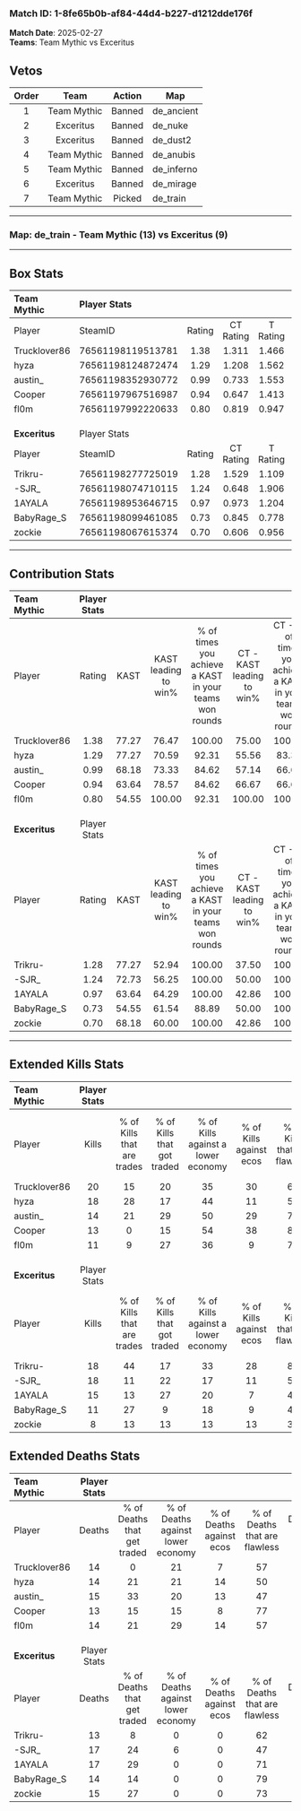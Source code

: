 ### Match ID: 1-8fe65b0b-af84-44d4-b227-d1212dde176f  
**Match Date**: 2025-02-27  
**Teams**: Team Mythic vs Exceritus  

## Vetos  

| Order | Team | Action | Map |
| :---: | :--: | :----: | --- |
| 1 | Team Mythic | Banned | de_ancient |
| 2 | Exceritus | Banned | de_nuke |
| 3 | Exceritus | Banned | de_dust2 |
| 4 | Team Mythic | Banned | de_anubis |
| 5 | Team Mythic | Banned | de_inferno |
| 6 | Exceritus | Banned | de_mirage |
| 7 | Team Mythic | Picked | de_train |

---  

### **Map**: de_train - Team Mythic (13) vs Exceritus (9)  
---  

## Box Stats  

| **Team Mythic** | Player Stats      |        |           |          |       |      |       |         |        |      |     |
| :- | :- | :-: | :-: | :-: | :-: | :-: | :-: | :-: | :-: | :-: | :-: |
| Player          | SteamID           | Rating | CT Rating | T Rating | KAST  | ADR  | Kills | Assists | Deaths | K/D  | HS% |
| Trucklover86    | 76561198119513781 |  1.38  |   1.311   |  1.466   | 77.27 | 90.5 |  20   |    4    |   14   | 1.43 | 70  |
| hyza            | 76561198124872474 |  1.29  |   1.208   |  1.562   | 77.27 | 86.8 |  18   |    4    |   14   | 1.29 | 61  |
| austin_         | 76561198352930772 |  0.99  |   0.733   |  1.553   | 68.18 | 71.9 |  14   |    2    |   15   | 0.93 | 64  |
| Cooper          | 76561197967516987 |  0.94  |   0.647   |  1.413   | 63.64 | 66.8 |  13   |    2    |   13   | 1.00 | 30  |
| fl0m            | 76561197992220633 |  0.80  |   0.819   |  0.947   | 54.55 | 68.4 |  11   |    7    |   14   | 0.79 | 36  |
|                 |                   |        |           |          |       |      |       |         |        |      |     |
|                 |                   |        |           |          |       |      |       |         |        |      |     |
|                 |                   |        |           |          |       |      |       |         |        |      |     |
| **Exceritus**   | Player Stats      |        |           |          |       |      |       |         |        |      |     |
| Player          | SteamID           | Rating | CT Rating | T Rating | KAST  | ADR  | Kills | Assists | Deaths | K/D  | HS% |
| Trikru-         | 76561198277725019 |  1.28  |   1.529   |  1.109   | 77.27 | 77.6 |  18   |    2    |   13   | 1.38 | 38  |
| -SJR_           | 76561198074710115 |  1.24  |   0.648   |  1.906   | 72.73 | 96.6 |  18   |    9    |   17   | 1.06 | 88  |
| 1AYALA          | 76561198953646715 |  0.97  |   0.973   |  1.204   | 63.64 | 80.6 |  15   |    2    |   17   | 0.88 | 40  |
| BabyRage_S      | 76561198099461085 |  0.73  |   0.845   |  0.778   | 54.55 | 50.1 |  11   |    3    |   14   | 0.79 | 72  |
| zockie          | 76561198067615374 |  0.70  |   0.606   |  0.956   | 68.18 | 52.1 |   8   |    5    |   15   | 0.53 | 50  |
---  

## Contribution Stats  

| **Team Mythic** | Player Stats |       |                      |                                                        |                           |                                                             |                          |                                                            |
| :- | :-: | :-: | :-: | :-: | :-: | :-: | :-: | :-: |
| Player          |    Rating    | KAST  | KAST leading to win% | % of times you achieve a KAST in your teams won rounds | CT - KAST leading to win% | CT - % of times you achieve a KAST in your teams won rounds | T - KAST leading to win% | T - % of times you achieve a KAST in your teams won rounds |
| Trucklover86    |     1.38     | 77.27 |        76.47         |                         100.00                         |           75.00           |                           100.00                            |          77.78           |                           100.00                           |
| hyza            |     1.29     | 77.27 |        70.59         |                         92.31                          |           55.56           |                            83.33                            |          87.50           |                           100.00                           |
| austin_         |     0.99     | 68.18 |        73.33         |                         84.62                          |           57.14           |                            66.67                            |          87.50           |                           100.00                           |
| Cooper          |     0.94     | 63.64 |        78.57         |                         84.62                          |           66.67           |                            66.67                            |          87.50           |                           100.00                           |
| fl0m            |     0.80     | 54.55 |        100.00        |                         92.31                          |          100.00           |                           100.00                            |          100.00          |                           85.71                            |
|                 |              |       |                      |                                                        |                           |                                                             |                          |                                                            |
|                 |              |       |                      |                                                        |                           |                                                             |                          |                                                            |
|                 |              |       |                      |                                                        |                           |                                                             |                          |                                                            |
| **Exceritus**   | Player Stats |       |                      |                                                        |                           |                                                             |                          |                                                            |
| Player          |    Rating    | KAST  | KAST leading to win% | % of times you achieve a KAST in your teams won rounds | CT - KAST leading to win% | CT - % of times you achieve a KAST in your teams won rounds | T - KAST leading to win% | T - % of times you achieve a KAST in your teams won rounds |
| Trikru-         |     1.28     | 77.27 |        52.94         |                         100.00                         |           37.50           |                           100.00                            |          66.67           |                           100.00                           |
| -SJR_           |     1.24     | 72.73 |        56.25         |                         100.00                         |           50.00           |                           100.00                            |          60.00           |                           100.00                           |
| 1AYALA          |     0.97     | 63.64 |        64.29         |                         100.00                         |           42.86           |                           100.00                            |          85.71           |                           100.00                           |
| BabyRage_S      |     0.73     | 54.55 |        61.54         |                         88.89                          |           50.00           |                           100.00                            |          71.43           |                           83.33                            |
| zockie          |     0.70     | 68.18 |        60.00         |                         100.00                         |           42.86           |                           100.00                            |          75.00           |                           100.00                           |
---  

## Extended Kills Stats  

| **Team Mythic** | Player Stats |                            |                            |                                    |                         |                              |                                 |                                       |                    |           |
| :- | :-: | :-: | :-: | :-: | :-: | :-: | :-: | :-: | :-: | :-: |
| Player          |    Kills     | % of Kills that are trades | % of Kills that got traded | % of Kills against a lower economy | % of Kills against ecos | % of Kills that are flawless | % of Kills that are close duels | % of Kills that are assisted by flash | Pistol Round Kills | AWP Kills |
| Trucklover86    |      20      |             15             |             20             |                 35                 |           30            |              60              |                5                |                   0                   |         3          |     0     |
| hyza            |      18      |             28             |             17             |                 44                 |           11            |              50              |                0                |                   0                   |         1          |     0     |
| austin_         |      14      |             21             |             29             |                 50                 |           29            |              71              |                0                |                   0                   |         0          |     0     |
| Cooper          |      13      |             0              |             15             |                 54                 |           38            |              85              |                8                |                   0                   |         0          |     4     |
| fl0m            |      11      |             9              |             27             |                 36                 |            9            |              73              |                0                |                   0                   |         3          |     0     |
|                 |              |                            |                            |                                    |                         |                              |                                 |                                       |                    |           |
|                 |              |                            |                            |                                    |                         |                              |                                 |                                       |                    |           |
|                 |              |                            |                            |                                    |                         |                              |                                 |                                       |                    |           |
| **Exceritus**   | Player Stats |                            |                            |                                    |                         |                              |                                 |                                       |                    |           |
| Player          |    Kills     | % of Kills that are trades | % of Kills that got traded | % of Kills against a lower economy | % of Kills against ecos | % of Kills that are flawless | % of Kills that are close duels | % of Kills that are assisted by flash | Pistol Round Kills | AWP Kills |
| Trikru-         |      18      |             44             |             17             |                 33                 |           28            |              83              |                0                |                  11                   |         2          |     5     |
| -SJR_           |      18      |             11             |             22             |                 17                 |           11            |              56              |                0                |                   0                   |         3          |     0     |
| 1AYALA          |      15      |             13             |             27             |                 20                 |            7            |              47              |                7                |                   7                   |         1          |     0     |
| BabyRage_S      |      11      |             27             |             9              |                 18                 |            9            |              45              |                9                |                   0                   |         1          |     1     |
| zockie          |      8       |             13             |             13             |                 13                 |           13            |              38              |               13                |                   0                   |         1          |     0     |
## Extended Deaths Stats  

| **Team Mythic** | Player Stats |                             |                                   |                          |                               |                            |                           |               |
| :- | :-: | :-: | :-: | :-: | :-: | :-: | :-: | :-: |
| Player          |    Deaths    | % of Deaths that get traded | % of Deaths against lower economy | % of Deaths against ecos | % of Deaths that are flawless | % of Deaths that are close | % of Deaths while blinded | Deaths to AWP |
| Trucklover86    |      14      |              0              |                21                 |            7             |              57               |             0              |             7             |       2       |
| hyza            |      14      |             21              |                21                 |            14            |              50               |             7              |             7             |       1       |
| austin_         |      15      |             33              |                20                 |            13            |              47               |             13             |             0             |       2       |
| Cooper          |      13      |             15              |                15                 |            8             |              77               |             0              |             8             |       0       |
| fl0m            |      14      |             21              |                29                 |            14            |              57               |             0              |             0             |       1       |
|                 |              |                             |                                   |                          |                               |                            |                           |               |
|                 |              |                             |                                   |                          |                               |                            |                           |               |
|                 |              |                             |                                   |                          |                               |                            |                           |               |
| **Exceritus**   | Player Stats |                             |                                   |                          |                               |                            |                           |               |
| Player          |    Deaths    | % of Deaths that get traded | % of Deaths against lower economy | % of Deaths against ecos | % of Deaths that are flawless | % of Deaths that are close | % of Deaths while blinded | Deaths to AWP |
| Trikru-         |      13      |              8              |                 0                 |            0             |              62               |             8              |             0             |       0       |
| -SJR_           |      17      |             24              |                 6                 |            0             |              47               |             0              |             0             |       1       |
| 1AYALA          |      17      |             29              |                 0                 |            0             |              71               |             6              |             0             |       1       |
| BabyRage_S      |      14      |             14              |                 0                 |            0             |              79               |             0              |             0             |       1       |
| zockie          |      15      |             27              |                 0                 |            0             |              73               |             0              |             0             |       1       |
